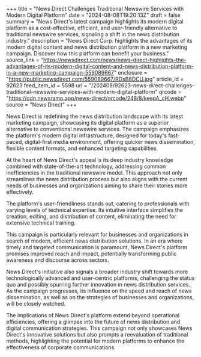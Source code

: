 +++
title = "News Direct Challenges Traditional Newswire Services with Modern Digital Platform"
date = "2024-08-08T19:20:13Z"
draft = false
summary = "News Direct's latest campaign highlights its modern digital platform as a cost-effective, efficient, and user-friendly alternative to traditional newswire services, signaling a shift in the news distribution industry."
description = "News Direct Corp. highlights the advantages of its modern digital content and news distribution platform in a new marketing campaign. Discover how this platform can benefit your business."
source_link = "https://newsdirect.com/news/news-direct-highlights-the-advantages-of-its-modern-digital-content-and-news-distribution-platform-in-a-new-marketing-campaign-559089667"
enclosure = "https://public.newsdirect.com/559089667/RDsB8DCU.jpg"
article_id = 92623
feed_item_id = 5598
url = "/202408/92623-news-direct-challenges-traditional-newswire-services-with-modern-digital-platform"
qrcode = "https://cdn.newsramp.app/news-direct/qrcode/248/8/keepA_cH.webp"
source = "News Direct"
+++

<p>News Direct is redefining the news distribution landscape with its latest marketing campaign, showcasing its digital platform as a superior alternative to conventional newswire services. The campaign emphasizes the platform's modern digital infrastructure, designed for today's fast-paced, digital-first media environment, offering quicker news dissemination, flexible content formats, and enhanced targeting capabilities.</p><p>At the heart of News Direct's appeal is its deep industry knowledge combined with state-of-the-art technology, addressing common inefficiencies in the traditional newswire model. This approach not only streamlines the news distribution process but also aligns with the current needs of businesses and organizations aiming to share their stories more effectively.</p><p>The platform's user-friendliness stands out, catering to professionals with varying levels of technical expertise. Its intuitive interface simplifies the creation, editing, and distribution of content, eliminating the need for extensive technical training.</p><p>This campaign is particularly relevant for businesses and organizations in search of modern, efficient news distribution solutions. In an era where timely and targeted communication is paramount, News Direct's platform promises improved reach and impact, potentially transforming public awareness and discourse across sectors.</p><p>News Direct's initiative also signals a broader industry shift towards more technologically advanced and user-centric platforms, challenging the status quo and possibly spurring further innovation in news distribution services. As the campaign progresses, its influence on the speed and reach of news dissemination, as well as on the strategies of businesses and organizations, will be closely watched.</p><p>The implications of News Direct's platform extend beyond operational efficiencies, offering a glimpse into the future of news distribution and digital communication strategies. This campaign not only showcases News Direct's innovative solutions but also prompts a reevaluation of traditional methods, highlighting the potential for modern platforms to enhance the effectiveness of corporate communications.</p>